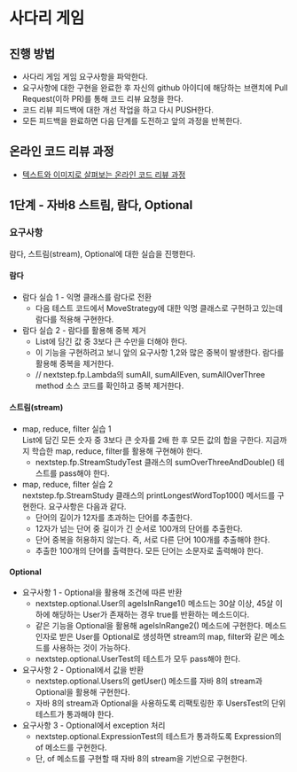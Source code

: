 # 사다리 게임

## 진행 방법
* 사다리 게임 게임 요구사항을 파악한다.
* 요구사항에 대한 구현을 완료한 후 자신의 github 아이디에 해당하는 브랜치에 Pull Request(이하 PR)를 통해 코드 리뷰 요청을 한다.
* 코드 리뷰 피드백에 대한 개선 작업을 하고 다시 PUSH한다.
* 모든 피드백을 완료하면 다음 단계를 도전하고 앞의 과정을 반복한다.

## 온라인 코드 리뷰 과정
* [텍스트와 이미지로 살펴보는 온라인 코드 리뷰 과정](https://github.com/nextstep-step/nextstep-docs/tree/master/codereview)

## 1단계 - 자바8 스트림, 람다, Optional
### 요구사항
람다, 스트림(stream), Optional에 대한 실습을 진행한다.
#### 람다
- 람다 실습 1 - 익명 클래스를 람다로 전환
  - 다음 테스트 코드에서 MoveStrategy에 대한 익명 클래스로 구현하고 있는데 람다를 적용해 구현한다.
- 람다 실습 2 - 람다를 활용해 중복 제거
  - List에 담긴 값 중 3보다 큰 수만을 더해야 한다.
  - 이 기능을 구현하려고 보니 앞의 요구사항 1,2와 많은 중복이 발생한다. 람다를 활용해 중복을 제거한다.
  - // nextstep.fp.Lambda의 sumAll, sumAllEven, sumAllOverThree method 소스 코드를 확인하고 중복 제거한다.
#### 스트림(stream)
- map, reduce, filter 실습 1 \
  List에 담긴 모든 숫자 중 3보다 큰 숫자를 2배 한 후 모든 값의 합을 구한다. 지금까지 학습한 map, reduce, filter를 활용해 구현해야 한다.
    - nextstep.fp.StreamStudyTest 클래스의 sumOverThreeAndDouble() 테스트를 pass해야 한다.
- map, reduce, filter 실습 2 \
  nextstep.fp.StreamStudy 클래스의 printLongestWordTop100() 메서드를 구현한다. 요구사항은 다음과 같다.
    - 단어의 길이가 12자를 초과하는 단어를 추출한다.
    - 12자가 넘는 단어 중 길이가 긴 순서로 100개의 단어를 추출한다.
    - 단어 중복을 허용하지 않는다. 즉, 서로 다른 단어 100개를 추출해야 한다.
    - 추출한 100개의 단어를 출력한다. 모든 단어는 소문자로 출력해야 한다.
#### Optional
- 요구사항 1 - Optional을 활용해 조건에 따른 반환
  - nextstep.optional.User의 ageIsInRange1() 메소드는 30살 이상, 45살 이하에 해당하는 User가 존재하는 경우 true를 반환하는 메소드이다.
  - 같은 기능을 Optional을 활용해 ageIsInRange2() 메소드에 구현한다. 메소드 인자로 받은 User를 Optional로 생성하면 stream의 map, filter와 같은 메소드를 사용하는 것이 가능하다.
  - nextstep.optional.UserTest의 테스트가 모두 pass해야 한다.
- 요구사항 2 - Optional에서 값을 반환
  - nextstep.optional.Users의 getUser() 메소드를 자바 8의 stream과 Optional을 활용해 구현한다.
  - 자바 8의 stream과 Optional을 사용하도록 리팩토링한 후 UsersTest의 단위 테스트가 통과해야 한다.
- 요구사항 3 - Optional에서 exception 처리
  - nextstep.optional.ExpressionTest의 테스트가 통과하도록 Expression의 of 메소드를 구현한다.
  - 단, of 메소드를 구현할 때 자바 8의 stream을 기반으로 구현한다.

